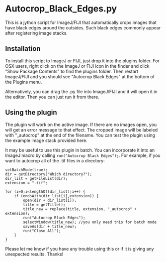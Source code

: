 # Autocrop_Black_Edges.py

This is a jython script for ImageJ/FIJI that automatically crops images that have black edges around the outsides.
Such black edges commonly appear after registering image stacks.

## Installation

To install this script to ImageJ or FIJI, just drop it into the plugins folder.
For OSX users, right click on the ImageJ or FIJI icon in the finder and click "Show Package Contents" to find the plugins folder.
Then restart ImageJ/FIJI and you should see "Autocrop Black Edges" at the bottom of the Plugins menu.

Alternatively, you can drag the .py file into ImageJ/FIJI and it will open it in the editor.
Then you can just run it from there.

## Using the plugin

The plugin will work on the active image.
If there are no images open, you will get an error message to that effect.
The cropped image will be labeled with "_autocrop" at the end of the filename.
You can test the plugin using the example image stack provided here. 

It may be useful to use this plugin in batch.
You can incorporate it into an ImageJ macro by calling ```run("Autocrop Black Edges");```.
For example, if you want to autocrop all of the .tif files in a directory:

    setBatchMode(true);
    dir = getDirectory("Which directory?");
    dir_list = getFileList(dir);
    extension = ".tif";
    
    for (i=0;i<lengthOf(dir_list);i++) {
        if (endsWith(dir_list[i],extension)) {
            open(dir + dir_list[i]);
            title = getTitle();
            title_new = replace(title, extension, "_autocrop" + extension);
            run("Autocrop Black Edges");
            selectWindow(title_new); //you only need this for batch mode
            saveAs(dir + title_new);
            run("Close All");
        }
    }

Please let me know if you have any trouble using this or if it is giving any unexpected results.
Thanks!